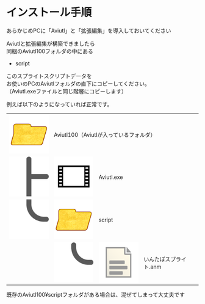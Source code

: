 # インストール手順

あらかじめPCに「Aviutl」と「拡張編集」を導入しておいてください

Aviutlと拡張編集が構築できましたら  
同梱のAviutl100フォルダの中にある

- script

このスプライトスクリプトデータを  
お使いのPCのAviutlフォルダの直下にコピーしてください。  
（Aviutl.exeファイルと同じ階層にコピーします）

例えば以下のようになっていれば正常です。

<table class="file-tree">
  <tbody>
    <tr>
      <td class="file-tree-icon-cell"><img src="img/icon_folder.png"></td>
      <td colspan="3">Aviutl100（Aviutlが入っているフォルダ）</td>
    </tr>
    <tr>
      <td class="file-tree-line-cell"><img src="img/icon_treeline_t_rre.png"></td>
      <td class="file-tree-icon-cell"><img src="img/icon_aviutl.png"></td>
      <td colspan="2">Aviutl.exe</td>
    </tr>
    <tr>
      <td class="file-tree-line-cell"><img src="img/icon_treeline_corner_er.png"></td>
      <td class="file-tree-icon-cell"><img src="img/icon_folder.png"></td>
      <td colspan="2">script</td>
    </tr>
    <tr>
      <td></td>
      <td class="file-tree-line-cell"><img src="img/icon_treeline_corner_rr.png"></td>
      <td class="file-tree-icon-cell"><img src="img/icon_paper.png"></td>
      <td>いんたぽスプライト.anm</td>
    </tr>
  </tbody>
</table>

既存のAviutl100&yen;scriptフォルダがある場合は、混ぜてしまって大丈夫です
